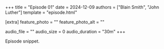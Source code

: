 +++
title = "Episode 01"
date = 2024-12-09
authors = ["Blain Smith", "John Luther"]
template = "episode.html"

[extra]
feature_photo = ""
feature_photo_alt = ""

audio_file = ""
audio_size = 0
audio_duration = "30m"
+++

Episode snippet.
